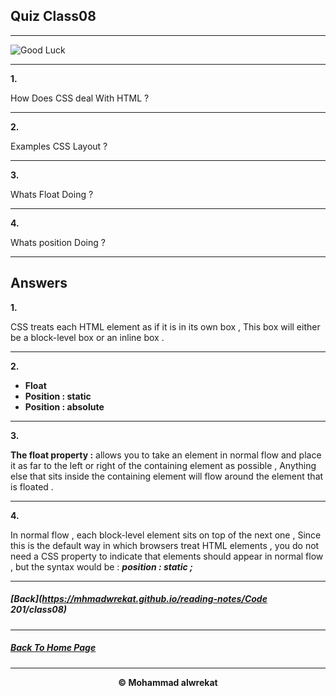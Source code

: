 ## Quiz Class08

---

![Good Luck](https://images.assetsdelivery.com/compings_v2/venimo/venimo1705/venimo170500047.jpg)

---
**1.** 

How Does CSS deal With HTML  ?

---
**2.** 

Examples CSS Layout ?

---
**3.** 

Whats Float Doing ?

---
**4.** 

Whats position Doing ?

---

## Answers 
**1.** 

CSS treats each HTML element as if it is in its own box , This box will either be a block-level box or an inline box .

---
**2.**
* **Float**
* **Position : static**
* **Position : absolute**

---
**3.** 

**The float property :** allows you to take an element in normal flow and place it as far to the left or right of the containing element as possible , Anything else that sits inside the containing element will flow around the element that is floated .

---
**4.**

In normal flow , each block-level element sits on top of the next one , Since this is the default way in which browsers treat HTML elements , you do not need a CSS property to indicate that elements should appear in normal flow , but the syntax would be : ***position : static ;***


---
##### [Back](https://mhmadwrekat.github.io/reading-notes/Code 201/class08)

---
##### [Back To Home Page](https://mhmadwrekat.github.io/reading-notes)

---
<b>
<p align="center">
© Mohammad alwrekat
</p>
